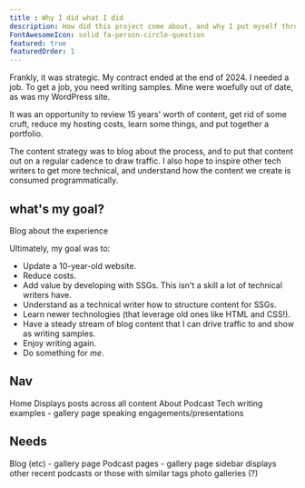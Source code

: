 ```yaml
---
title : Why I did what I did
description: How did this project come about, and why I put myself through this.
FontAwesomeIcon: solid fa-person-circle-question
featured: true
featuredOrder: 1
---
```


Frankly, it was strategic. My contract ended at the end of 2024. I needed a job. To get a job, you need writing samples. Mine were woefully out of date, as was my WordPress site.

It was an opportunity to review 15 years' worth of content, get rid of some cruft, reduce my hosting costs, learn some things, and put together a portfolio.

The content strategy was to blog about the process, and to put that content out on a regular cadence to draw traffic. I also hope to inspire other tech writers to get more technical, and understand how the content we create is consumed programmatically.

## what's my goal?

Blog about the experience

Ultimately, my goal was to:

- Update a 10-year-old website.
- Reduce costs.
- Add value by developing with SSGs. This isn't a skill a lot of technical writers have.
- Understand as a technical writer how to structure content for SSGs.
- Learn newer technologies (that leverage old ones like HTML and CSS!).
- Have a steady stream of blog content that I can drive traffic to and show as writing samples.
- Enjoy writing again.
- Do something for *me*.

## Nav

Home
  Displays posts across all content
About
Podcast
Tech writing examples - gallery page
speaking engagements/presentations

## Needs

Blog (etc) - gallery page
Podcast pages  - gallery page
sidebar displays other recent podcasts or those with similar tags
photo galleries (?)
